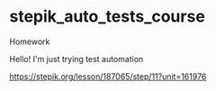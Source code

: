 # stepik_auto_tests_course
Homework

Hello! I'm just trying test automation

https://stepik.org/lesson/187065/step/11?unit=161976